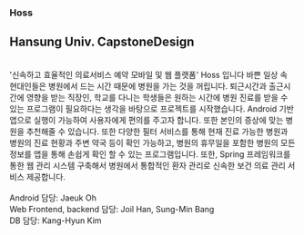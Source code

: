 ### Hoss
## Hansung Univ. CapstoneDesign
<br>
'신속하고 효율적인 의료서비스 예약 모바일 및 웹 플랫폼' Hoss 입니다
바쁜 일상 속 현대인들은 병원에서 드는 시간 때문에 병원을 가는 것을 꺼립니다. 퇴근시간과 출근시간에 영향을 받는 직장인, 학교를 다니는 학생들은 원하는 시간에 병원 진료를 받을 수 있는 프로그램이 필요하다는 생각을 바탕으로 프로젝트를 시작했습니다. 
Android 기반 앱으로 실행이 가능하여 사용자에게 편의를 주고자 합니다. 또한 본인의 증상에 맞는 병원을 추천해줄 수 있습니다. 또한 다양한 필터 서비스를 통해 현재 진료 가능한 병원과 병원의 진료 현황과 주변 약국 등이 확인 가능하고, 병원의 휴무일을 포함한 병원의 모든 정보를 앱을 통해 손쉽게 확인 할 수 있는 프로그램입니다. 또한, Spring 프레임워크를 통한 웹 관리 시스템 구축해서 병원에서 통합적인 환자 관리로 신속한 보건 의료 관리 서비스 제공합니다.
<br>
<br>
Android 담당: Jaeuk Oh
<br>
Web Frontend, backend 담당: Joil Han, Sung-Min Bang
<br>
DB 담당: Kang-Hyun Kim
